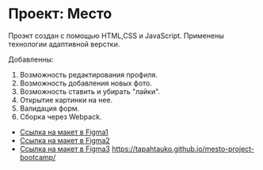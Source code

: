 # Проект: Место

Проэкт создан с помощью HTML,CSS и JavaScript. Применены технологии адаптивной верстки.

Добавленны:
1. Возможность редактирования профиля.
2. Возможность добавления новых фото.
3. Возможность ставить и убирать "лайки".
4. Открытие картинки на нее.
5. Валидация форм.
6. Сборка через Webpack.


* [Ссылка на макет в Figma1](https://www.figma.com/file/2cn9N9jSkmxD84oJik7xL7/JavaScript.-Sprint-4?node-id=0%3A1)
* [Ссылка на макет в Figma2](https://www.figma.com/file/bjyvbKKJN2naO0ucURl2Z0/JavaScript.-Sprint-5?node-id=0%3A1)
* [Ссылка на макет в Figma3](https://www.figma.com/file/kRVLKwYG3d1HGLvh7JFWRT/JavaScript.-Sprint-6?node-id=0%3A1)
https://tapahtauko.github.io/mesto-project-bootcamp/